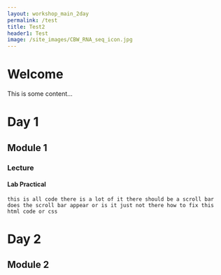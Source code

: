 ```yaml
---
layout: workshop_main_2day
permalink: /test
title: Test2
header1: Test
image: /site_images/CBW_RNA_seq_icon.jpg
---
```


# Welcome

This is some content...

# Day 1

## Module 1

### Lecture

#### Lab Practical

```
this is all code there is a lot of it there should be a scroll bar does the scroll bar appear or is it just not there how to fix this html code or css
```

# Day 2

## Module 2
